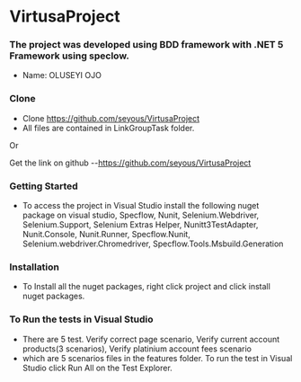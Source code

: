 # VirtusaProject


### The project was developed using BDD framework with .NET 5 Framework using speclow.

* Name:  OLUSEYI OJO
 

### Clone
- Clone https://github.com/seyous/VirtusaProject
- All files are contained in LinkGroupTask folder.

Or

Get the link on github
--https://github.com/seyous/VirtusaProject


### Getting Started
* To access the project in Visual Studio install the following nuget package on visual studio, Specflow, Nunit, Selenium.Webdriver, Selenium.Support, Selenium Extras Helper, Nunitt3TestAdapter, Nunit.Console, Nunit.Runner, Specflow.Nunit, Selenium.webdriver.Chromedriver, Specflow.Tools.Msbuild.Generation


### Installation
* To Install all the nuget packages, right click project and click install nuget packages.



### To Run the tests in Visual Studio
* There are 5 test.  Verify correct page scenario, Verify current account products(3 scenarios), Verify platinium account fees scenario
* which are 5 scenarios files in the features folder. To run the test in Visual Studio click Run All on the Test Explorer.

